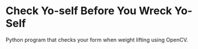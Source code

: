 # Check Yo-self Before You Wreck Yo-Self
Python program that checks your form when weight lifting using OpenCV.
